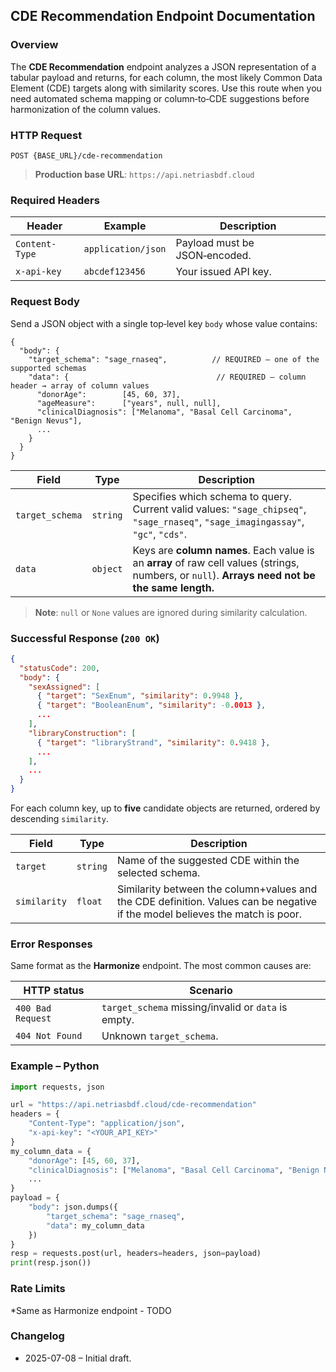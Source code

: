 ## CDE Recommendation Endpoint Documentation

### Overview

The **CDE Recommendation** endpoint analyzes a JSON representation of a tabular payload and returns, for each column, the most likely Common Data Element (CDE) targets along with similarity scores. Use this route when you need automated schema mapping or column‑to‑CDE suggestions before harmonization of the column values.

### HTTP Request

```
POST {BASE_URL}/cde-recommendation
```

> **Production base URL**: `https://api.netriasbdf.cloud`

### Required Headers

| Header         | Example            | Description                   |
| -------------- | ------------------ | ----------------------------- |
| `Content-Type` | `application/json` | Payload must be JSON‑encoded. |
| `x-api-key`    | `abcdef123456`     | Your issued API key.          |

### Request Body

Send a JSON object with a single top‑level key `body` whose value contains:

```jsonc
{
  "body": {
    "target_schema": "sage_rnaseq",          // REQUIRED – one of the supported schemas
    "data": {                                 // REQUIRED – column header → array of column values
      "donorAge":        [45, 60, 37],
      "ageMeasure":      ["years", null, null],
      "clinicalDiagnosis": ["Melanoma", "Basal Cell Carcinoma", "Benign Nevus"],
      ...
    }
  }
}
```

| Field           | Type     | Description                                                                                                                                         |
| --------------- | -------- | --------------------------------------------------------------------------------------------------------------------------------------------------- |
| `target_schema` | `string` | Specifies which schema to query. Current valid values: `"sage_chipseq"`, `"sage_rnaseq"`, `"sage_imagingassay"`, `"gc"`, `"cds"`. |
| `data`          | `object` | Keys are **column names**. Each value is an **array** of raw cell values (strings, numbers, or `null`). **Arrays need not be the same length.**         |

> **Note**: `null` or `None` values are ignored during similarity calculation.

### Successful Response (`200 OK`)

```json
{
  "statusCode": 200,
  "body": {
    "sexAssigned": [
      { "target": "SexEnum", "similarity": 0.9948 },
      { "target": "BooleanEnum", "similarity": -0.0013 },
      ...
    ],
    "libraryConstruction": [
      { "target": "libraryStrand", "similarity": 0.9418 },
      ...
    ],
    ...
  }
}
```

For each column key, up to **five** candidate objects are returned, ordered by descending `similarity`.

| Field        | Type     | Description                                                                                                                            |
| ------------ | -------- | -------------------------------------------------------------------------------------------------------------------------------------- |
| `target`     | `string` | Name of the suggested CDE within the selected schema.                                            |
| `similarity` | `float`  | Similarity between the column+values and the CDE definition. Values can be negative if the model believes the match is poor. |

### Error Responses

Same format as the **Harmonize** endpoint. The most common causes are:

| HTTP status       | Scenario                                            |
| ----------------- | --------------------------------------------------- |
| `400 Bad Request` | `target_schema` missing/invalid or `data` is empty. |
| `404 Not Found`   | Unknown `target_schema`.                            |

### Example – Python

```python
import requests, json

url = "https://api.netriasbdf.cloud/cde-recommendation"
headers = {
    "Content-Type": "application/json",
    "x-api-key": "<YOUR_API_KEY>"
}
my_column_data = {
    "donorAge": [45, 60, 37],
    "clinicalDiagnosis": ["Melanoma", "Basal Cell Carcinoma", "Benign Nevus"],
    ...
}
payload = {
    "body": json.dumps({
        "target_schema": "sage_rnaseq",
        "data": my_column_data
    })
}
resp = requests.post(url, headers=headers, json=payload)
print(resp.json())
```

### Rate Limits

*Same as Harmonize endpoint - TODO

### Changelog

* 2025-07-08 – Initial draft.


